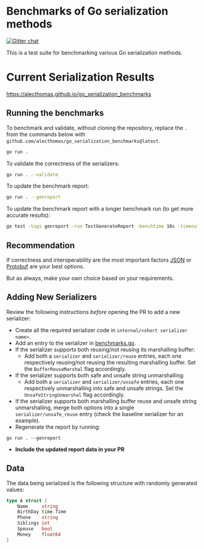 # Benchmarks of Go serialization methods

[![Gitter chat](https://badges.gitter.im/alecthomas.png)](https://gitter.im/alecthomas/Lobby)

This is a test suite for benchmarking various Go serialization methods.

# Current Serialization Results

https://alecthomas.github.io/go_serialization_benchmarks

## Running the benchmarks

To benchmark and validate, without cloning the repository, replace the `.` from the commands below with `github.com/alecthomas/go_serialization_benchmarks@latest`.

```bash
go run .
```

To validate the correctness of the serializers:
```bash
go run . --validate
```

To update the benchmark report:
```bash
go run . --genreport
```

To update the benchmark report with a longer benchmark run (to get more accurate results):
```bash
go test -tags genreport -run TestGenerateReport -benchtime 10s -timeout 1h #--validate
```

## Recommendation

If correctness and interoperability are the most
important factors [JSON](http://golang.org/pkg/encoding/json/) or [Protobuf](https://google.golang.org/protobuf) are your best options.

But as always, make your own choice based on your requirements.

## Adding New Serializers

Review the following instructions _before_ opening the PR to add a new
serializer:

- Create all the required serializer code in `internal/<short serializer name>`.
- Add an entry to the serializer in [benchmarks.go](benchmarks.go).
- If the serializer supports both reusing/not reusing its marshalling buffer:
  - Add both a `serializer` and `serializer/reuse` entries, each one
    respectively reusing/not reusing the resulting marshalling buffer. Set the
    `BufferReuseMarshal` flag accordingly.
- If the serializer supports both safe and unsafe string unmarshalling:
  - Add both a `serializer` and `serializer/unsafe` entries, each one
    respectively unmarshalling into safe and unsafe strings. Set the
    `UnsafeStringUnmarshal` flag accordingly.
- If the serializer supports both marshalling buffer reuse and unsafe string
  unmarshalling, merge both options into a single `serializer/unsafe_reuse`
  entry (check the baseline serializer for an example).
- Regenerate the report by running:

```
go run . --genreport
```

- **Include the updated report data in your PR**

## Data

The data being serialized is the following structure with randomly generated values:

```go
type A struct {
    Name     string
    BirthDay time.Time
    Phone    string
    Siblings int
    Spouse   bool
    Money    float64
}
```

